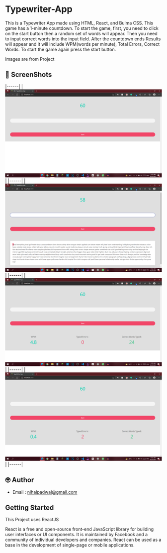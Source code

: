 # Typewriter-App
This is a Typewriter App made using HTML, React, and Bulma CSS. This game has a 1-minute countdown. To start the game, first, you need to click on the start button then a random set of words will appear. Then you need to input correct words into the input field. After the countdown ends Results will appear and it will include WPM(words per minute), Total Errors, Correct Words. To start the game again press the start button.




Images are from Project
## 📸 ScreenShots

|------|
|<img src="s1.png" width="600">|
|------|
|<img src="s2.png" width="600">|
|------|
|<img src="s3.png" width="600">|
|------|
|<img src="s4.png" width="600">|
|------|

## 🤓 Author
* Email : nihalpadwal@gmail.com

## Getting Started
This Project uses ReactJS

React is a free and open-source front-end JavaScript library for building user interfaces or UI components. It is maintained by Facebook and a community of individual developers and companies. React can be used as a base in the development of single-page or mobile applications.
